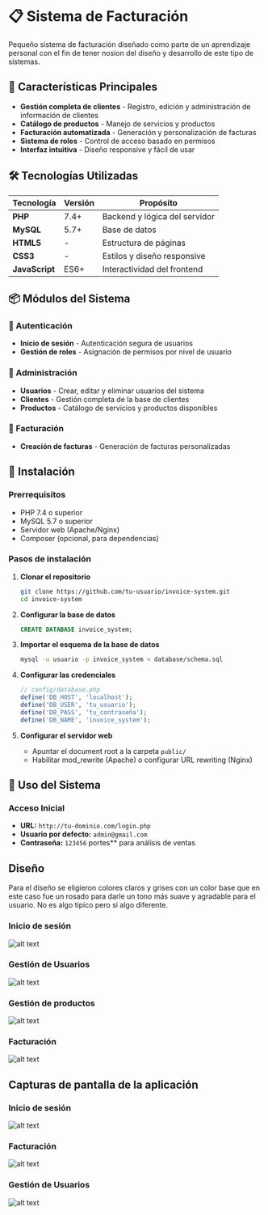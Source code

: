 # 📋 Sistema de Facturación

Pequeño sistema de facturación diseñado como parte de un aprendizaje personal con el fin de tener nosion del diseño y desarrollo de este tipo de sistemas.  

## 🎯 Características Principales

- **Gestión completa de clientes** - Registro, edición y administración de información de clientes
- **Catálogo de productos** - Manejo de servicios y productos
- **Facturación automatizada** - Generación y personalización de facturas
- **Sistema de roles** - Control de acceso basado en permisos
- **Interfaz intuitiva** - Diseño responsive y fácil de usar


## 🛠️ Tecnologías Utilizadas

| Tecnología | Versión | Propósito |
|------------|---------|-----------|
| **PHP** | 7.4+ | Backend y lógica del servidor |
| **MySQL** | 5.7+ | Base de datos |
| **HTML5** | - | Estructura de páginas |
| **CSS3** | - | Estilos y diseño responsive |
| **JavaScript** | ES6+ | Interactividad del frontend |

## 📦 Módulos del Sistema

### 🔐 Autenticación
- **Inicio de sesión** - Autenticación segura de usuarios
- **Gestión de roles** - Asignación de permisos por nivel de usuario

### 💼 Administración
- **Usuarios** - Crear, editar y eliminar usuarios del sistema
- **Clientes** - Gestión completa de la base de clientes
- **Productos** - Catálogo de servicios y productos disponibles

### 📄 Facturación
- **Creación de facturas** - Generación de facturas personalizadas

## 🚀 Instalación

### Prerrequisitos
- PHP 7.4 o superior
- MySQL 5.7 o superior
- Servidor web (Apache/Nginx)
- Composer (opcional, para dependencias)

### Pasos de instalación

1. **Clonar el repositorio**
   ```bash
   git clone https://github.com/tu-usuario/invoice-system.git
   cd invoice-system
   ```

2. **Configurar la base de datos**
   ```sql
   CREATE DATABASE invoice_system;
   ```

3. **Importar el esquema de la base de datos**
   ```bash
   mysql -u usuario -p invoice_system < database/schema.sql
   ```

4. **Configurar las credenciales**
   ```php
   // config/database.php
   define('DB_HOST', 'localhost');
   define('DB_USER', 'tu_usuario');
   define('DB_PASS', 'tu_contraseña');
   define('DB_NAME', 'invoice_system');
   ```

5. **Configurar el servidor web**
   - Apuntar el document root a la carpeta `public/`
   - Habilitar mod_rewrite (Apache) o configurar URL rewriting (Nginx)


## 🔧 Uso del Sistema

### Acceso Inicial
- **URL:** `http://tu-dominio.com/login.php`
- **Usuario por defecto:** `admin@gmail.com`
- **Contraseña:** `123456`
portes** para análisis de ventas

## Diseño
Para el diseño se eligieron colores claros y grises con un color base que en este caso fue un rosado para darle un tono más suave y agradable para el usuario. No es algo tipico pero si algo diferente.

### Inicio de sesión
![alt text](image-9.png)

### Gestión de Usuarios
![alt text](image-2.png)

### Gestión de productos
![alt text](image-4.png)

### Facturación
![alt text](image-5.png)


## Capturas de pantalla de la aplicación

### Inicio de sesión
![alt text](image-7.png)

### Facturación
![alt text](image-6.png)

### Gestión de Usuarios
![alt text](image-8.png)
